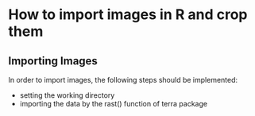 # How to import images in R and crop them

## Importing Images
In order to import images, the following steps should be implemented:
+ setting the working directory
+ importing the data by the rast() function of terra package
